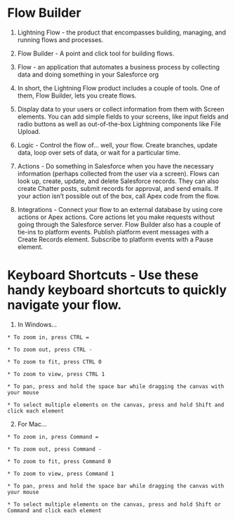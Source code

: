 # Flow Builder 

  1. Lightning Flow - the product that encompasses building, managing, and running flows and processes.

  2. Flow Builder - A point and click tool for building flows.

  3. Flow - an application that automates a business process by collecting data and doing something in your Salesforce org

  4. In short, the Lightning Flow product includes a couple of tools. One of them, Flow Builder, lets you create flows. 

  5. Display data to your users or collect information from them with Screen elements. You can add simple fields to your screens, like input fields and radio buttons as well as out-of-the-box Lightning components like File Upload.

  6. Logic - Control the flow of... well, your flow. Create branches, update data, loop over sets of data, or wait for a particular time.

  7. Actions - Do something in Salesforce when you have the necessary information (perhaps collected from the user via a screen). Flows can look up, create, update, and delete Salesforce records. They can also create Chatter posts, submit records for approval, and send emails. If your action isn’t possible out of the box, call Apex code from the flow.

  8. Integrations - Connect your flow to an external database by using core actions or Apex actions. Core actions let you make requests without going through the Salesforce server. Flow Builder also has a couple of tie-ins to platform events. Publish platform event messages with a Create Records element. Subscribe to platform events with a Pause element.

# Keyboard Shortcuts - Use these handy keyboard shortcuts to quickly navigate your flow.

  1. In Windows...

    * To zoom in, press CTRL =

    * To zoom out, press CTRL -

    * To zoom to fit, press CTRL 0

    * To zoom to view, press CTRL 1

    * To pan, press and hold the space bar while dragging the canvas with your mouse

    * To select multiple elements on the canvas, press and hold Shift and click each element

  2. For Mac...

    * To zoom in, press Command =

    * To zoom out, press Command -

    * To zoom to fit, press Command 0

    * To zoom to view, press Command 1

    * To pan, press and hold the space bar while dragging the canvas with your mouse

    * To select multiple elements on the canvas, press and hold Shift or Command and click each element